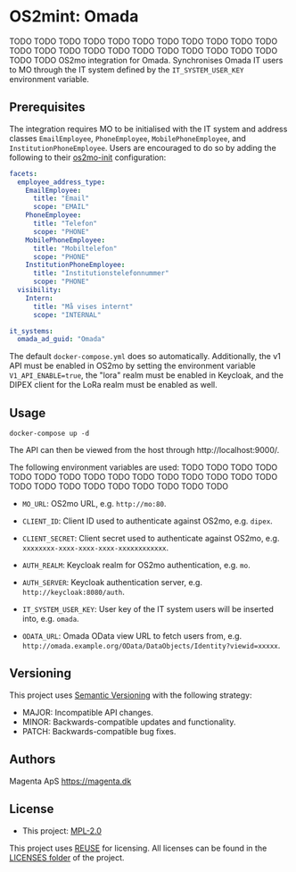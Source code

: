 <!--
SPDX-FileCopyrightText: 2021 Magenta ApS <https://magenta.dk>
SPDX-License-Identifier: MPL-2.0
-->

# OS2mint: Omada
TODO TODO TODO TODO TODO TODO TODO TODO TODO TODO TODO TODO TODO TODO TODO TODO TODO TODO TODO TODO TODO TODO TODO TODO
OS2mo integration for Omada. Synchronises Omada IT users to MO through the IT system defined by the `IT_SYSTEM_USER_KEY`
environment variable.


## Prerequisites
The integration requires MO to be initialised with the IT system and address classes `EmailEmployee`, `PhoneEmployee`,
`MobilePhoneEmployee`, and `InstitutionPhoneEmployee`. Users are encouraged to do so by adding the following to their
[os2mo-init](https://git.magenta.dk/rammearkitektur/os2mo-init) configuration:
```yaml
facets:
  employee_address_type:
    EmailEmployee:
      title: "Email"
      scope: "EMAIL"
    PhoneEmployee:
      title: "Telefon"
      scope: "PHONE"
    MobilePhoneEmployee:
      title: "Mobiltelefon"
      scope: "PHONE"
    InstitutionPhoneEmployee:
      title: "Institutionstelefonnummer"
      scope: "PHONE"
  visibility:
    Intern:
      title: "Må vises internt"
      scope: "INTERNAL"

it_systems:
  omada_ad_guid: "Omada"
```
The default `docker-compose.yml` does so automatically. Additionally, the v1 API must be enabled in OS2mo by setting the environment variable `V1_API_ENABLE=true`, the "lora" realm must be enabled in Keycloak, and the DIPEX client for the LoRa realm must be enabled as well.


## Usage
```
docker-compose up -d
```
The API can then be viewed from the host through http://localhost:9000/.

The following environment variables are used:
TODO TODO TODO TODO TODO TODO TODO TODO TODO TODO TODO TODO TODO TODO TODO TODO TODO TODO TODO TODO TODO TODO TODO TODO
  - `MO_URL`: OS2mo URL, e.g. `http://mo:80`.
  - `CLIENT_ID`: Client ID used to authenticate against OS2mo, e.g. `dipex`.
  - `CLIENT_SECRET`: Client secret used to authenticate against OS2mo, e.g. `xxxxxxxx-xxxx-xxxx-xxxx-xxxxxxxxxxxx`.
  - `AUTH_REALM`: Keycloak realm for OS2mo authentication, e.g. `mo`.
  - `AUTH_SERVER`: Keycloak authentication server, e.g. `http://keycloak:8080/auth`.

  - `IT_SYSTEM_USER_KEY`: User key of the IT system users will be inserted into, e.g. `omada`.

  - `ODATA_URL`: Omada OData view URL to fetch users from, e.g. `http://omada.example.org/OData/DataObjects/Identity?viewid=xxxxx`.


## Versioning
This project uses [Semantic Versioning](https://semver.org/) with the following strategy:
- MAJOR: Incompatible API changes.
- MINOR: Backwards-compatible updates and functionality.
- PATCH: Backwards-compatible bug fixes.


## Authors
Magenta ApS <https://magenta.dk>


## License
- This project: [MPL-2.0](LICENSES/MPL-2.0.txt)

This project uses [REUSE](https://reuse.software) for licensing. All licenses can be found in the [LICENSES folder](LICENSES/) of the project.
